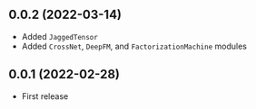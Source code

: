 ## 0.0.2 (2022-03-14)

- Added `JaggedTensor`
- Added `CrossNet`, `DeepFM`, and `FactorizationMachine` modules

## 0.0.1 (2022-02-28)

- First release
